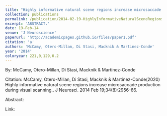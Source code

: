 ```yaml
---
title: "Highly informative natural scene regions increase microsaccade production during visual scanning."
collection: publications
permalink: /publication/2014-02-19-HighlyInformativeNaturalSceneRegionsIncreaseMicrosaccadeProduct
excerpt: 'ABSTRACT.'
date: 19-Feb-14
venue: 'J Neuroscience'
paperurl: 'http://academicpages.github.io/files/paper1.pdf'
citation: 'a'
authors: 'McCamy, Otero-Millan, Di Stasi, Macknik & Martinez-Conde'
year: '2014'
coloryear: 221,0,129,0.2
---
```


By: McCamy, Otero-Millan, Di Stasi, Macknik & Martinez-Conde

Citation: McCamy, Otero-Millan, Di Stasi, Macknik & Martinez-Conde(2020) Highly informative natural scene regions increase microsaccade production during visual scanning.. J Neurosci. 2014 Feb 19;34\(8\):2956-66. 

Abstract: 

Link: 

